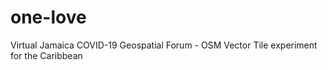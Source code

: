 # one-love
Virtual Jamaica COVID-19 Geospatial Forum - OSM Vector Tile experiment for the Caribbean
